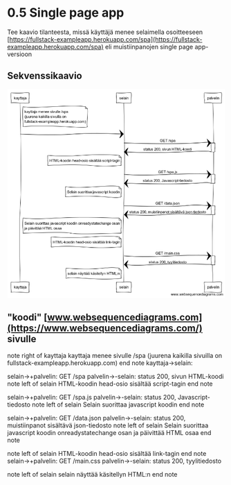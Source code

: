# 0.5 Single page app

Tee kaavio tilanteesta, missä käyttäjä menee selaimella osoitteeseen [https://fullstack-exampleapp.herokuapp.com/spa](https://fullstack-exampleapp.herokuapp.com/spa) eli muistiinpanojen single page app-versioon

## Sekvenssikaavio

![Sekvenssikaavio](05.png)

## "koodi" [www.websequencediagrams.com](https://www.websequencediagrams.com/) sivulle

note right of kayttaja
	kayttaja menee sivulle /spa
	(juurena kaikilla sivuilla on
	fullstack-exampleapp.herokuapp.com)
end note
kayttaja->selain: 

selain->+palvelin: GET /spa
palvelin->-selain: status 200, sivun HTML-koodi
note left of selain
	HTML-koodin head-osio sisältää script-tagin
end note

selain->+palvelin: GET /spa.js
palvelin->-selain: status 200, Javascript-tiedosto
note left of selain
	Selain suorittaa javascript koodin
end note

selain->+palvelin: GET /data.json
palvelin->-selain: status 200, muistiinpanot sisältävä json-tiedosto
note left of selain
	Selain suorittaa javascript koodin onreadystatechange osan 
	ja päivittää HTML osaa
end note

note left of selain
	HTML-koodin head-osio sisältää link-tagin
end note
selain->+palvelin: GET /main.css
palvelin->-selain: status 200, tyylitiedosto

note left of selain
	selain näyttää käsitellyn HTML:n
end note
